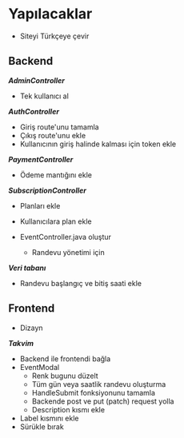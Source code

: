 # Yapılacaklar

- Siteyi Türkçeye çevir

## Backend

***AdminController***
- Tek kullanıcı al

***AuthController***
- Giriş route'unu tamamla
- Çıkış route'unu ekle
- Kullanıcının giriş halinde kalması için token ekle

***PaymentController***
- Ödeme mantığını ekle

***SubscriptionController***
- Planları ekle
- Kullanıcılara plan ekle

- EventController.java oluştur
    - Randevu yönetimi için

***Veri tabanı***
- Randevu başlangıç ve bitiş saati ekle


## Frontend
- Dizayn

***Takvim***
- Backend ile frontendi bağla
- EventModal 
    - Renk bugunu düzelt
    - Tüm gün veya saatlik randevu oluşturma
    - HandleSubmit fonksiyonunu tamamla
    - Backende post ve put (patch) request yolla
    - Description kısmı ekle
- Label kısmını ekle
- Sürükle bırak
